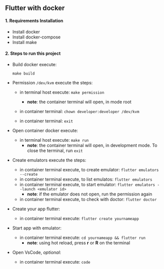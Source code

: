 ## Flutter with docker

#### 1. Requirements Installation

* Install docker
* Install docker-compose
* Install make


#### 2.  Steps to run this project

     
* Build docker execute: 

      make build

* Permission `/dev/kvm` execute the steps: 
    
    * in terminal host execute: `make permission`
        * **note**: the container terminal will open, in mode root
        
    * in container terminal: `chown developer:developer /dev/kvm`
    * in container terminal: `exit`
      
                                      
* Open container docker execute: 

    * in terminal host execute: `make run`
        * **note**: the container terminal will open, in development mode. To close the terminal, run `exit`
      
          
* Create emulators execute the steps:
  
     * in container terminal execute, to create emulator: `flutter emulators --create`
     * in container terminal execute, to list emulatos: `flutter emulators`
     * in container terminal execute, to start emulator: `flutter emulators --launch <emulator id>`
        * **note**: if the emulator does not open, run the permission again
     * in container terminal execute, to check with doctor: `flutter doctor`


* Create your app flutter:

    * in container terminal execute: `flutter create yournameapp`
 
 
* Start app with emulator:
 
     * in container terminal execute: `cd yournameapp && flutter run`
        * **note**: using hot reload, press **r** or **R** on the terminal

     
* Open VsCode, *optional*:
 
     * in container terminal execute: `code`